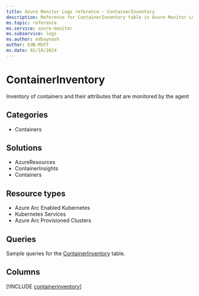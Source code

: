 ```yaml
---
title: Azure Monitor Logs reference - ContainerInventory
description: Reference for ContainerInventory table in Azure Monitor Logs.
ms.topic: reference
ms.service: azure-monitor
ms.subservice: logs
ms.author: edbaynash
author: EdB-MSFT
ms.date: 02/18/2024
---
```


# ContainerInventory

Inventory of containers and their attributes that are monitored by the agent


## Categories

- Containers

## Solutions

- AzureResources
- ContainerInsights
- Containers

## Resource types

- Azure Arc Enabled Kubernetes
- Kubernetes Services
- Azure Arc Provisioned Clusters

## Queries

 Sample queries for the [ContainerInventory](../queries/containerinventory.md) table.


## Columns
  
[!INCLUDE [containerinventory](.././tables/includes/containerinventory-include.md)]

